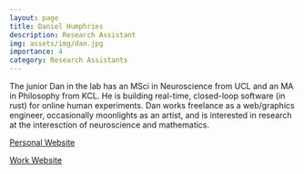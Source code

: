 ```yaml
---
layout: page
title: Daniel Humphries
description: Research Assistant
img: assets/img/dan.jpg
importance: 4
category: Research Assistants
---
```


The junior Dan in the lab has an MSci in Neuroscience from UCL and an MA in Philosophy from KCL. He is building real-time, closed-loop software (in rust) for online human experiments. Dan works freelance as a web/graphics engineer, occasionally moonlights as an artist, and is interested in research at the interesction of neuroscience and mathematics.

[Personal Website](https://danielniels.co.uk)

[Work Website](https://aufbau.io)
